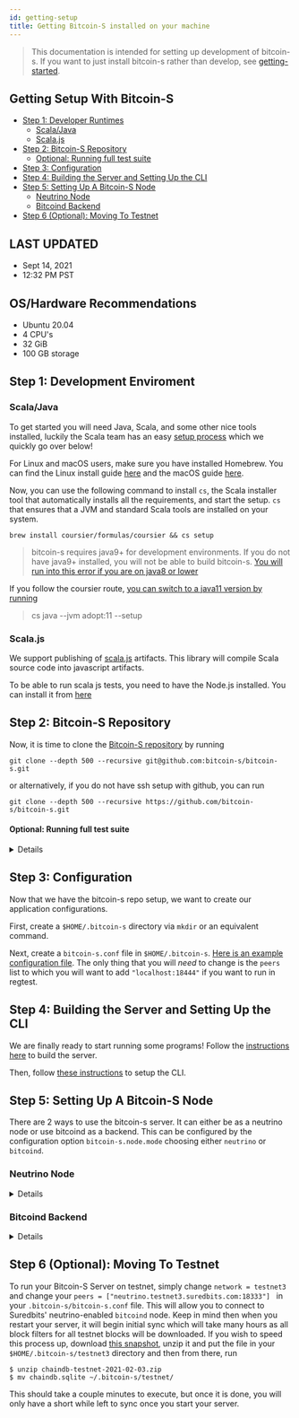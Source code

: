 ```yaml
---
id: getting-setup
title: Getting Bitcoin-S installed on your machine
---
```


> This documentation is intended for setting up development of bitcoin-s.
> If you want to just install bitcoin-s rather than develop, 
> see [getting-started](getting-started.md).

## Getting Setup With Bitcoin-S

<!-- START doctoc generated TOC please keep comment here to allow auto update -->
<!-- DON'T EDIT THIS SECTION, INSTEAD RE-RUN doctoc TO UPDATE -->
<!-- END doctoc -->

- [Step 1: Developer Runtimes](#step-1--developer-runtimes)
  * [Scala/Java](#scala-java)
  * [Scala.js](#scalajs)
- [Step 2: Bitcoin-S Repository](#step-2--bitcoin-s-repository)
    + [Optional: Running full test suite](#optional--running-full-test-suite)
- [Step 3: Configuration](#step-3--configuration)
- [Step 4: Building the Server and Setting Up the CLI](#step-4--building-the-server-and-setting-up-the-cli)
- [Step 5: Setting Up A Bitcoin-S Node](#step-5--setting-up-a-bitcoin-s-node)
  * [Neutrino Node](#neutrino-node)
  * [Bitcoind Backend](#bitcoind-backend)
- [Step 6 (Optional): Moving To Testnet](#step-6--optional---moving-to-testnet)

<!-- END doctoc generated TOC please keep comment here to allow auto update -->

## LAST UPDATED

- Sept 14, 2021
- 12:32 PM PST

## OS/Hardware Recommendations

- Ubuntu 20.04
- 4 CPU's 
- 32 GiB
- 100 GB storage


## Step 1: Development Enviroment

### 

### Scala/Java

To get started you will need Java, Scala, and some other nice tools installed, luckily the Scala team has an easy [setup process](https://docs.scala-lang.org/getting-started/index.html) which we quickly go over below!

For Linux and macOS users, make sure you have installed Homebrew. You can find the Linux install guide [here](https://docs.brew.sh/Homebrew-on-Linux) and the macOS guide [here](https://brew.sh/).

Now, you can use the following command to install `cs`, the Scala installer tool that automatically installs all the requirements, and start the setup. `cs` that ensures that a JVM and standard Scala tools are installed on your system. 

```
brew install coursier/formulas/coursier && cs setup
```

>bitcoin-s requires java9+ for development environments. If you do not have java9+ installed, you will not be able to build bitcoin-s.
[You will run into this error if you are on java8 or lower](https://github.com/bitcoin-s/bitcoin-s/issues/3298)

If you follow the coursier route, [you can switch to a java11 version by running](https://get-coursier.io/docs/2.0.0-RC6-15/cli-java.html)

>cs java --jvm adopt:11 --setup

### Scala.js

We support publishing of [scala.js](https://www.scala-js.org/) artifacts. 
This library will compile Scala source code into javascript artifacts.

To be able to run scala js tests, you need to have the Node.js installed.
You can install it from [here](https://nodejs.org/en/)

## Step 2: Bitcoin-S Repository

Now, it is time to clone the [Bitcoin-S repository](https://github.com/bitcoin-s/bitcoin-s/) by running

```bashrc
git clone --depth 500 --recursive git@github.com:bitcoin-s/bitcoin-s.git
```

or alternatively, if you do not have ssh setup with github, you can run

```bashrc
git clone --depth 500 --recursive https://github.com/bitcoin-s/bitcoin-s.git
```


#### Optional: Running full test suite
<details>
> WARNING: This should not be done on low resource machines. Running the entire test suite requires at minimum of 4GB
> of RAM on the machine you are running this on.

To run the entire test suite, you need to download all bitcoind instances and eclair instances. This is needed for unit tests
or binding bitcoin-s to a bitcoind instance if you do not have locally running instances.

```bashrc
sbt downloadBitcoind
sbt downloadEclair
```

If you want to run the entire test suite you can run the following command after you download bitcoind
and eclair.

```bashrc
sbt test
```
</details>


## Step 3: Configuration

Now that we have the bitcoin-s repo setup, we want to create our application configurations. 

First, create a `$HOME/.bitcoin-s` directory via `mkdir` or an equivalent command. 

Next, create a `bitcoin-s.conf` file in `$HOME/.bitcoin-s`. [Here is an example configuration file](config/configuration.md#example-configuration-file). The only thing that you will _need_ to change is the `peers` list to which you will want to add `"localhost:18444"` if you want to run in regtest.

## Step 4: Building the Server and Setting Up the CLI

We are finally ready to start running some programs! Follow the [instructions here](applications/server.md#building-the-server) to build the server. 

Then, follow [these instructions](applications/cli.md) to setup the CLI.

## Step 5: Setting Up A Bitcoin-S Node

There are 2 ways to use the bitcoin-s server. It can either be as a neutrino node or use bitcoind as a backend.
This can be configured by the configuration option `bitcoin-s.node.mode` choosing either `neutrino` or `bitcoind`.

### Neutrino Node

<details>
To use a neutrino server you need to be paired with a bitcoin node that can serve compact filters.
[Suredbits](https://suredbits.com/) runs a mainnet and testnet node you can connect to them by setting your `peers` config option in the `$HOME/.bitcoin-s/bitcoin-s.conf` to:

Mainnet:

`bitcoin-s.node.peers = ["neutrino.suredbits.com:8333"]`

Testnet:

`bitcoin-s.node.peers = ["neutrino.testnet3.suredbits.com:18333"]`

If you would like to use your own node you can either use the bitcoind backend option or connect to your own compatible node.
There is no released version of bitcoind that is neutrino compatible, so you will either have to compile the latest `master` yourself, or use the experimental version provided by running `sbt downloadBitcoind`. 

After building your bitcoin-s server, properly configuring it to be in `neutrino` mode you can start your server with:

```bashrc
./app/server/target/universal/stage/bin/bitcoin-s-server
```

and once this is done, you should be able to communicate with the server using

```bashrc
./app/cli/target/universal/stage/bin/bitcoin-s-cli getnewaddress
```
</details>

### Bitcoind Backend

<details>
We recommend creating a directory someplace in which to run your `bitcoind` node. Once you have this directory created, add the following `bitcoin.conf` file to it:

```
regtest=1
server=1
rpcuser=[your username here]
rpcpassword=[your password here]
daemon=1
blockfilterindex=1
peerblockfilters=1
debug=1
txindex=1
```

If you already have a bitcoind node running and would like to connect your bitcoin-s server to it you can set your node's mode to `bitcoind`.

You will need to configure bitcoin-s to be able to find your bitcoind.
If you would only like bitcoin-s to connect to bitcoind and start it itself then you only need to properly set the `rpcuser`, and `rpcpassword` options.
If you would like bitcoin-s to launch bitcoind on start up you will need to set the other configuration options.
These options should default to use the latest bitcoind downloaded from `sbt downloadBitcoind`.

```$xslt
bitcoin-s {
    bitcoind-rpc {
        # bitcoind rpc username
        rpcuser = user
        # bitcoind rpc password
        rpcpassword = password

        # Binary location of bitcoind
        binary = ${HOME}/.bitcoin-s/binaries/bitcoind/bitcoin-0.20.1/bin/bitcoind
        # bitcoind datadir
        datadir = ${HOME}/.bitcoin
        # bitcoind network binding
        bind = localhost
        # bitcoind p2p port
        port = 8333
        # bitcoind rpc binding
        rpcbind = localhost
        # bitcoind rpc port
        rpcport = 8332
    }
}
```

</details>

## Step 6 (Optional): Moving To Testnet

To run your Bitcoin-S Server on testnet, simply change `network = testnet3` and change
your `peers = ["neutrino.testnet3.suredbits.com:18333"] ` in your `.bitcoin-s/bitcoin-s.conf` file.
This will allow you to connect to Suredbits' neutrino-enabled `bitcoind` node.
Keep in mind then when you restart your server, it will begin initial sync which will take
many hours as all block filters for all testnet blocks will be downloaded.
If you wish to speed this process up,
download [this snapshot](https://s3-us-west-2.amazonaws.com/www.suredbits.com/chaindb-testnet-2021-02-03.zip), unzip it and put the file in your `$HOME/.bitcoin-s/testnet3` directory and then from there, run

```bashrc
$ unzip chaindb-testnet-2021-02-03.zip
$ mv chaindb.sqlite ~/.bitcoin-s/testnet/
```

This should take a couple minutes to execute, but once it is done, you will only have a short while left to sync once you start your server.
